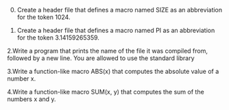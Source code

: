0. Create a header file that defines a macro named SIZE as an abbreviation for the token 1024.

1. Create a header file that defines a macro named PI as an abbreviation for the token 3.14159265359.

2.Write a program that prints the name of the file it was compiled from, followed by a new line.
You are allowed to use the standard library

3.Write a function-like macro ABS(x) that computes the absolute value of a number x.

4.Write a function-like macro SUM(x, y) that computes the sum of the numbers x and y.